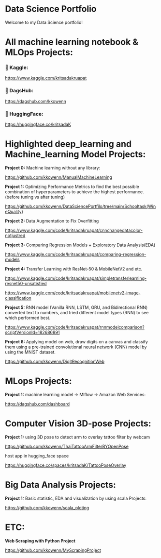 # Data Science Portfolio

Welcome to my Data Science portfolio!

# All machine learning notebook & MLOps Projects:

### 🦆 Kaggle:
https://www.kaggle.com/kritsadakruapat

### 🐶 DagsHub:
https://dagshub.com/kkowenn

### 🤗 HuggingFace:
https://huggingface.co/kritsadaK

# Highlighted deep_learning and Machine_learning Model Projects:

**Project 0:** Machine learning without any library:

https://github.com/kkowenn/ManualMachineLearning

**Project 1:** Optimizing Performance Metrics to find the best possible combination of hyperparameters to achieve the highest performance. (before tuning vs after tuning)

https://github.com/kkowenn/DataSciencePortfilo/tree/main/Schooltask(WineQuality)

**Project 2:** Data Augmentation to Fix Overfitting

https://www.kaggle.com/code/kritsadakruapat/cnnchangedatacolor-notjustred

**Project 3:** Comparing Regression Models + Exploratory Data Analysis(EDA)

https://www.kaggle.com/code/kritsadakruapat/comparing-regression-models

**Project 4:** Transfer Learning with ResNet-50 & MobileNetV2 and etc.

https://www.kaggle.com/code/kritsadakruapat/simpletransferlearning-resnet50-unsatisfied

https://www.kaggle.com/code/kritsadakruapat/mobilenetv2-image-classification

**Project 5:** RNN model (Vanilla RNN, LSTM, GRU, and Bidirectional RNN) converted text to numbers, and tried different model types (RNN) to see which performed best.

https://www.kaggle.com/code/kritsadakruapat/rnnmodelcomparison?scriptVersionId=182686891

**Project 6:** Applying model on web, draw digits on a canvas and classify them using a pre-trained convolutional neural network (CNN) model by using the MNIST dataset.

https://github.com/kkowenn/DigitRecognitionWeb

# MLops Projects:

**Project 1:**  machine learning model -> Mlflow -> Amazon Web Services:

https://dagshub.com/dashboard

# Computer Vision 3D-pose Projects:

**Project 1:** using 3D pose to detect arm to overlay tattoo filter by webcam

https://github.com/kkowenn/ThaiTattooArmFilterBYOpenPose

host app in hugging_face space 

https://huggingface.co/spaces/kritsadaK/TattooPoseOverlay


# Big Data Analysis Projects:

**Project 1:** Basic statistic, EDA and visualization by using scala Projects:

https://github.com/kkowenn/scala_ploting

#  ETC:

**Web Scraping with Python Project** 

https://github.com/kkowenn/MyScrapingProject

